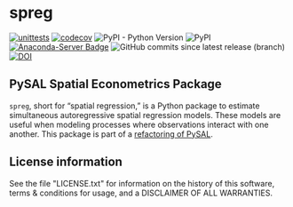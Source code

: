 # spreg

[![unittests](https://github.com/pysal/spreg/workflows/.github/workflows/unittests.yml/badge.svg)](https://github.com/pysal/spreg/actions?query=workflow%3A.github%2Fworkflows%2Funittests.yml)
[![codecov](https://codecov.io/gh/pysal/spreg/branch/master/graph/badge.svg?token=9VrJpIYIl3)](https://codecov.io/gh/pysal/spreg)
![PyPI - Python Version](https://img.shields.io/pypi/pyversions/spreg)
![PyPI](https://img.shields.io/pypi/v/spreg)
[![Anaconda-Server Badge](https://anaconda.org/conda-forge/spreg/badges/version.svg)](https://anaconda.org/conda-forge/spreg)
![GitHub commits since latest release (branch)](https://img.shields.io/github/commits-since/pysal/spreg/latest)
[![DOI](https://zenodo.org/badge/DOI/10.5281/zenodo.4421373.svg)](https://zenodo.org/record/4421373)

## PySAL Spatial Econometrics Package

`spreg`, short for “spatial regression,” is a Python package to estimate simultaneous autoregressive spatial regression models. These models are useful when modeling processes where observations interact with one another. 
This package is part of a [refactoring of PySAL](https://github.com/pysal/pysal/wiki/PEP-13:-Refactor-PySAL-Using-Submodules).

## License information

See the file "LICENSE.txt" for information on the history of this
software, terms & conditions for usage, and a DISCLAIMER OF ALL
WARRANTIES.

